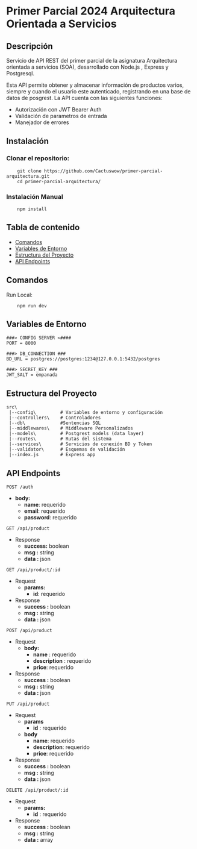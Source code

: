 # Primer Parcial 2024 Arquitectura Orientada a Servicios

## Descripción 

Servicio de API REST del primer parcial de la asignatura Arquitectura orientada a servicios (SOA), desarrollado con Node.js , Express y Postgresql.

Esta API permite obtener y almacenar información de productos varios, siempre y cuando el usuario este autenticado, registrando en una base de datos de posgrest. La API cuenta con las siguientes funciones: 

- Autorización con JWT Bearer Auth
- Validación de parametros de entrada
- Manejador de errores


## Instalación

### Clonar el repositorio:
```
    git clone https://github.com/Cactuswow/primer-parcial-arquitectura.git
    cd primer-parcial-arquitectura/
```

### Instalación Manual
```
    npm install
```
## Tabla de contenido
- [Comandos](#Comandos)
- [Variables de Entorno](#Variables-de-Entorno)
- [Estructura del Proyecto](#Estructura-del-Proyecto)
- [API Endpoints](#API-Endpoints)

## Comandos
Run Local:
```
    npm run dev
```
## Variables de Entorno
```
###> CONFIG SERVER <####
PORT = 8000

###> DB_CONNECTION ### 
BD_URL = postgres://postgres:1234@127.0.0.1:5432/postgres

###> SECRET_KEY ###
JWT_SALT = empanada

```

## Estructura del Proyecto
```
src\
 |--config\         # Variables de entorno y configuración 
 |--controllers\    # Controladores
 |--db\             #Sentencias SQL
 |--middlewares\    # Middleware Personalizados
 |--models\         # Postgrest models (data layer) 
 |--routes\         # Rutas del sistema
 |--services\       # Servicios de conexión BD y Token 
 |--validator\      # Esquemas de validación
 |--index.js        # Express app
```


## API Endpoints

<code>POST /auth</code> 
- **body:** 
    - **name**:  requerido
	- **email**: requerido
    - **password**:  requerido

<code>GET /api/product</code> 

- Response
    - **success:** boolean
    - **msg :** string
    - **data :** json
 
<code>GET /api/product/:id</code> 
- Request
    - **params:**
        - **id**:  requerido
- Response
    - **success :** boolean
    - **msg :** string
    - **data :** json
    
<code>POST /api/product</code>
- Request
    - **body:**
        - **name** :  requerido
        - **description** :  requerido
        - **price**: requerido
- Response
    - **success :** boolean
	- **msg :** string
    - **data :** json

<code>PUT /api/product</code>
- Request
	- **params**
		 - **id** :  requerido
    - **body**       
        - **name**: requerido
        - **description**: requerido
        - **price**: requerido
- Response
    - **success :** boolean
    - **msg :** string
	- **data :** json

<code>DELETE /api/product/:id</code> 
- Request
    - **params:**
        - **id** : requerido 
- Response
    - **success :** boolean
    - **msg :** string 
	- **data :** array
